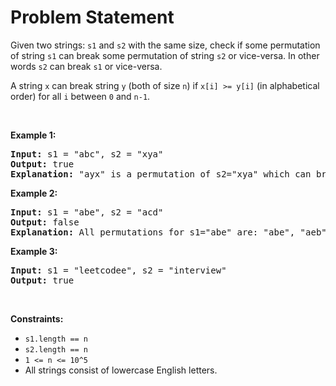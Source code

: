 # Problem Statement

<p>Given two strings: <code>s1</code> and <code>s2</code> with the same&nbsp;size, check if some&nbsp;permutation of string <code>s1</code> can break&nbsp;some&nbsp;permutation of string <code>s2</code> or vice-versa. In other words <code>s2</code> can break <code>s1</code>&nbsp;or vice-versa.</p>

<p>A string <code>x</code>&nbsp;can break&nbsp;string <code>y</code>&nbsp;(both of size <code>n</code>) if <code>x[i] &gt;= y[i]</code>&nbsp;(in alphabetical order)&nbsp;for all <code>i</code>&nbsp;between <code>0</code> and <code>n-1</code>.</p>

<p>&nbsp;</p>
<p><strong>Example 1:</strong></p>

<pre>
<strong>Input:</strong> s1 = &quot;abc&quot;, s2 = &quot;xya&quot;
<strong>Output:</strong> true
<strong>Explanation:</strong> &quot;ayx&quot; is a permutation of s2=&quot;xya&quot; which can break to string &quot;abc&quot; which is a permutation of s1=&quot;abc&quot;.
</pre>

<p><strong>Example 2:</strong></p>

<pre>
<strong>Input:</strong> s1 = &quot;abe&quot;, s2 = &quot;acd&quot;
<strong>Output:</strong> false 
<strong>Explanation:</strong> All permutations for s1=&quot;abe&quot; are: &quot;abe&quot;, &quot;aeb&quot;, &quot;bae&quot;, &quot;bea&quot;, &quot;eab&quot; and &quot;eba&quot; and all permutation for s2=&quot;acd&quot; are: &quot;acd&quot;, &quot;adc&quot;, &quot;cad&quot;, &quot;cda&quot;, &quot;dac&quot; and &quot;dca&quot;. However, there is not any permutation from s1 which can break some permutation from s2 and vice-versa.
</pre>

<p><strong>Example 3:</strong></p>

<pre>
<strong>Input:</strong> s1 = &quot;leetcodee&quot;, s2 = &quot;interview&quot;
<strong>Output:</strong> true
</pre>

<p>&nbsp;</p>
<p><strong>Constraints:</strong></p>

<ul>
	<li><code>s1.length == n</code></li>
	<li><code>s2.length == n</code></li>
	<li><code>1 &lt;= n &lt;= 10^5</code></li>
	<li>All strings consist of lowercase English letters.</li>
</ul>
